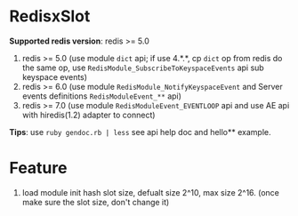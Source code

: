 # RedisxSlot

**Supported redis version**: redis >= 5.0
1. redis >= 5.0 (use module `dict` api; if use 4.\*.\*, cp `dict` op from redis do the same op, use `RedisModule_SubscribeToKeyspaceEvents` api sub keyspace events)
2. redis >= 6.0 (use module `RedisModule_NotifyKeyspaceEvent` and Server events definitions `RedisModuleEvent_**` api)
3. redis >= 7.0 (use module `RedisModuleEvent_EVENTLOOP` api and use AE api with hiredis(1.2) adapter to connect)

**Tips**: use `ruby gendoc.rb | less` see api help doc and hello** example.

# Feature
1. load module init hash slot size, defualt size 2^10, max size 2^16. (once make sure the slot size, don't change it)
